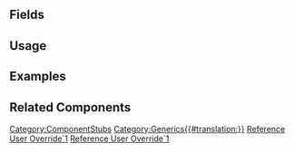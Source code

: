 <languages></languages> <translate>

## Fields

## Usage

## Examples

## Related Components

</translate>

[Category:ComponentStubs](Category:ComponentStubs "wikilink")
[Category:Generics{{#translation:}}](Category:Generics{{#translation:}} "wikilink")
[Reference User
Override\`1](Category:Components{{#translation:}} "wikilink") [Reference
User
Override\`1](Category:Components:Transform:Drivers{{#translation:}} "wikilink")